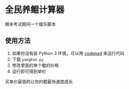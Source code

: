 # 全民养鲲计算器
期末考试期间一个娱乐脚本
## 使用方法
1. 如果你没有装 Python 3 环境，可以用 [codepad](http://codepad.org/) 来运行代码
2. 下载 `yangkun.py`
3. 修改里面的单个鲲的价格
4. 运行即可得到单价

买单价最低的让你的鲲最快速度成长